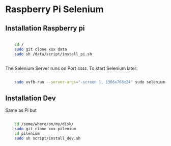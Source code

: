 # Raspberry Pi Selenium

## Installation Raspberry pi

```bash
    
    cd /
    sudo git clone xxx data
    sudo sh /data/script/install_pi.sh
    
```

The Selenium Server runs on Port `4444`.
To start Selenium later:

```bash

    sudo xvfb-run --server-args="-screen 1, 1366x768x24" sudo selenium-standalone start --config=/data/conf/selenium_standalone.js

```

## Installation Dev

Same as Pi but

```bash

    cd /some/where/on/my/disk/
    sudo git clone xxx pilenium
    cd pilenium
    sudo sh script/install_dev.sh

```